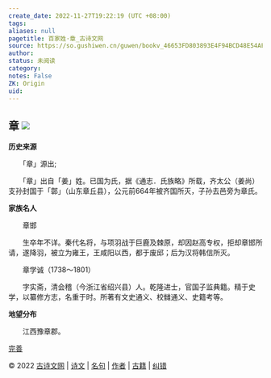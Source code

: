 ```yaml
---
create_date: 2022-11-27T19:22:19 (UTC +08:00)
tags: 
aliases: null
pagetitle: 百家姓·章_古诗文网
source: https://so.gushiwen.cn/guwen/bookv_46653FD803893E4F94BCD48E54AFA9BC.aspx
author: 
status: 未阅读
category: 
notes: False
ZK: Origin
uid: 
---
```


## **章** ![](https://song.gushiwen.cn/siteimg/speak-er.png)

**历史来源**

　　「章」源出;

　　「章」出自「姜」姓。已国为氏，据《通志．氏族略》所载，齐太公（姜尚）支孙封国于「鄣」（山东章丘县），公元前664年被齐国所灭，子孙去邑旁为章氏。

**家族名人**

　　章邯

　　生卒年不详。秦代名将，与项羽战于巨鹿及棘原，却因赵高专权，拒却章邯所请，遂降羽，被立为雍王，王咸阳以西，都于废邱；后为汉将韩信所灭。

　　章学诚（1738～1801）

　　字实斋，清会稽（今浙江省绍兴县）人。乾隆进士，官国子监典籍。精于史学，以纂修方志，名重于时。所著有文史通义、校雠通义、史籍考等。

**地望分布**

　　江西豫章郡。

[完善](https://so.gushiwen.cn/jiucuo.aspx?u=%e7%ab%a0%e8%8a%822346%e3%80%8a%e7%99%be%e5%ae%b6%e5%a7%93%c2%b7%e7%ab%a0%e3%80%8b)

© 2022 [古诗文网](https://www.gushiwen.cn/) | [诗文](https://so.gushiwen.cn/shiwens/) | [名句](https://so.gushiwen.cn/mingjus/) | [作者](https://so.gushiwen.cn/authors/) | [古籍](https://so.gushiwen.cn/guwen/) | [纠错](https://so.gushiwen.cn/jiucuo.aspx?u=)
